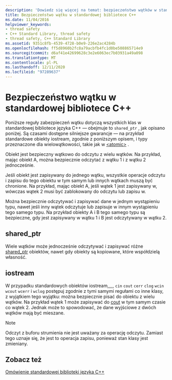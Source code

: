 ```yaml
---
description: 'Dowiedz się więcej na temat: bezpieczeństwo wątków w standardowej bibliotece języka C++'
title: Bezpieczeństwo wątku w standardowej bibliotece C++
ms.date: 11/04/2016
helpviewer_keywords:
- thread safety
- C++ Standard Library, thread safety
- thread safety, C++ Standard Library
ms.assetid: 9351c8fb-4539-4728-b0e9-226e2ac4284b
ms.openlocfilehash: ff5d8960b2fc8a79acbfb4fc1d0be508865714e9
ms.sourcegitcommit: d6af41e42699628c3e2e6063ec7b03931a49a098
ms.translationtype: MT
ms.contentlocale: pl-PL
ms.lasthandoff: 12/11/2020
ms.locfileid: "97289637"
---
```

# <a name="thread-safety-in-the-c-standard-library"></a>Bezpieczeństwo wątku w standardowej bibliotece C++

Poniższe reguły zabezpieczeń wątku dotyczą wszystkich klas w standardowej bibliotece języka C++ — obejmuje to `shared_ptr` , jak opisano poniżej.  Są czasami dostępne silniejsze gwarancje — na przykład standardowe obiekty iostream, zgodnie z poniższym opisem, i typy przeznaczone dla wielowątkowości, takie jak w [\<atomic>](../standard-library/atomic.md) .

Obiekt jest bezpieczny wątkowo do odczytu z wielu wątków. Na przykład, mając obiekt A, można bezpiecznie odczytać z wątku 1 i z wątku 2 jednocześnie.

Jeśli obiekt jest zapisywany do jednego wątku, wszystkie operacje odczytu i zapisu do tego obiektu w tym samym lub innych wątkach muszą być chronione. Na przykład, mając obiekt A, jeśli wątek 1 jest zapisywany w, wówczas wątek 2 musi być zablokowany do odczytu lub zapisu w.

Można bezpiecznie odczytywać i zapisywać dane w jednym wystąpieniu typu, nawet jeśli inny wątek odczytuje lub zapisuje w innym wystąpieniu tego samego typu. Na przykład obiekty A i B tego samego typu są bezpieczne, gdy jest zapisywany w wątku 1 i B jest odczytywany w wątku 2.

## <a name="shared_ptr"></a>shared_ptr

Wiele wątków może jednocześnie odczytywać i zapisywać różne [shared_ptr](../standard-library/shared-ptr-class.md) obiektów, nawet gdy obiekty są kopiowane, które współdzielą własność.

## <a name="iostream"></a>iostream

W przypadku standardowych obiektów iostream,,,,, `cin` `cout` `cerr` `clog` `wcin` `wcout` `wcerr` i `wclog` postępuj zgodnie z tymi samymi regułami co inne klasy, z wyjątkiem tego wyjątku: można bezpiecznie pisać do obiektu z wielu wątków. Na przykład wątek 1 może zapisywać do [cout](../standard-library/iostream.md#cout) w tym samym czasie co wątek 2. Jednak może to spowodować, że dane wyjściowe z dwóch wątków mają być mieszane.

> [!NOTE]
> Odczyt z buforu strumienia nie jest uważany za operację odczytu. Zamiast tego uznaje się, że jest to operacja zapisu, ponieważ stan klasy jest zmieniany.

## <a name="see-also"></a>Zobacz też

[Omówienie standardowej biblioteki języka C++](../standard-library/cpp-standard-library-overview.md)

